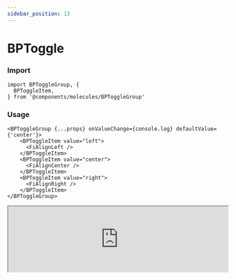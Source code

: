 ```yaml
---
sidebar_position: 13
---
```


#  BPToggle

### Import

```tsx
import BPToggleGroup, {
  BPToggleItem,
} from '@components/molecules/BPToggleGroup'
```

### Usage 

```tsx
<BPToggleGroup {...props} onValueChange={console.log} defaultValue={'center'}>
    <BPToggleItem value="left">
      <FiAlignLeft />
    </BPToggleItem>
    <BPToggleItem value="center">
      <FiAlignCenter />
    </BPToggleItem>
    <BPToggleItem value="right">
      <FiAlignRight />
    </BPToggleItem>
</BPToggleGroup>
```

<iframe width="100%" heigh="200px" src="https://ui-kit.blue-panda.dev/iframe.html?args=&id=molecules-bptogglegroup--basic&viewMode=story" />


### Props 


| Prop | Default | Options |
| ----------- | ----------- | ----------- |
| variant | default | 'default' \| 'inverted' \| 'danger' \| 'cyber' \| 'caution' \| 'success' \| 'primary' \| 'secondary' \| 'accent' \| 'light' \| 'link’ | 
| size | md | 'xxs'  \| 'xs'   \| 's'  \| 'md'  \| 'lg'  \| 'xl' \| 'xxl' 
| outline | false | true \|  false 
| magic | false | true \|  false 
| disabled | false | true \|  false 
| selectionType	 | "single" | "multiple" \|  "single"
| defaultValue | " " | string \|  string[ ]





Check more colors, statuses and styles at: 
<img src={'/img/sb.png'} style={{width: '15px'}} />

https://ui-kit.blue-panda.dev/?path=/story/molecules-bptogglegroup--basic